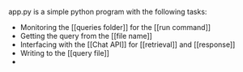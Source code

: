 app.py is a simple python program with the following tasks:

* Monitoring the [[queries folder]] for the [[run command]]
* Getting the query from the [[file name]]
* Interfacing with the [[Chat API]] for [[retrieval]] and [[response]]
* Writing to the [[query file]]
* 